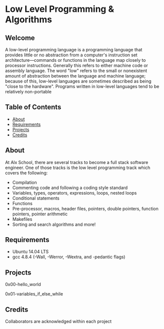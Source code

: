 # Low Level Programming & Algorithms


## Welcome
A low-level programming language is a programming language that provides little or no abstraction from a computer's instruction set architecture—commands or functions in the language map closely to processor instructions. Generally this refers to either machine code or assembly language. The word "low" refers to the small or nonexistent amount of abstraction between the language and machine language; because of this, low-level languages are sometimes described as being "close to the hardware". Programs written in low-level languages tend to be relatively non-portable

## Table of Contents
- [About](https://github.com/Victoria-Agbenorku/alx-low_level_programming/#about)
- [Requirements](https://github.com/Victoria-Agbenorku/alx-low_level_programming/new/master?readme=1#requirements)
- [Projects](https://github.com/Victoria-Agbenorku/alx-low_level_programming/new/master?readme=1#projects)
- [Credits](https://github.com/Victoria-Agbenorku/alx-low_level_programming/new/master?readme=1#credits)
## About
At Alx School, there are several tracks to become a full stack software engineer. One of those tracks is the low level programming track which covers the following:

- Compilation
- Commenting code and following a coding style standard
- Variables, types, operators, expressions, loops, nested loops
- Conditional statements
- Functions
- Pre-processor, macros, header files, pointers, double pointers, function pointers, pointer arithmetic
- Makefiles
- Sorting and search algorithms and more!
## Requirements
- Ubuntu 14.04 LTS
- gcc 4.8.4 (-Wall, -Werror, -Wextra, and -pedantic flags)
## Projects
0x00-hello_world

0x01-variables_if_else_while

## Credits
Collaborators are acknowledged within each project
